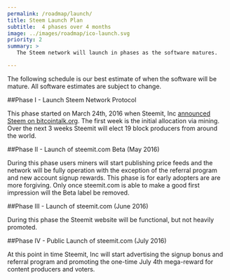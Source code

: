```yaml
---
permalink: /roadmap/launch/
title: Steem Launch Plan
subtitle:  4 phases over 4 months
image: ../images/roadmap/ico-launch.svg
priority: 2
summary: >
   The Steem network will launch in phases as the software matures.

---
```

The following schedule is our best estimate of when the software will be mature. All software estimates are
subject to change.

##Phase I - Launch Steem Network Protocol

This phase started on March 24th, 2016 when Steemit, Inc [announced Steem on bitcointalk.org](https://bitcointalk.org/index.php?topic=1410943.0). The
first week is the initial allocation via mining. Over the next 3 weeks Steemit will elect 19 block producers from around the world.

##Phase II - Launch of steemit.com Beta (May 2016)

During this phase users miners will start publishing price feeds and the network will be fully operation with the exception of the
referral program and new account signup rewards.  This phase is for early adopters are are more forgiving. Only once steemit.com is
able to make a good first impression will the Beta label be removed.

##Phase III - Launch of steemit.com (June 2016)

During this phase the Steemit website will be functional, but not heavily promoted.

##Phase IV - Public Launch of steemit.com (July 2016)

At this point in time Steemit, Inc will start advertising the signup bonus and referral program and promoting the one-time July 4th
mega-reward for content producers and voters.  
